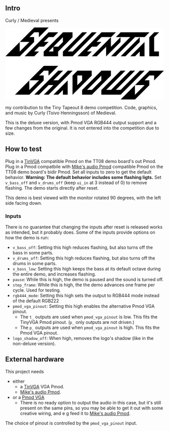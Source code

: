 <!---

This file is used to generate your project datasheet. Please fill in the information below and delete any unused
sections.

You can also include images in this folder and reference them in the markdown. Each image must be less than
512 kb in size, and the combined size of all images must be less than 1 MB.
-->

## Intro

Curly / Medieval presents

![Sequential Shadows logo](sequential-shadows.png)

my contribution to the Tiny Tapeout 8 demo competition.
Code, graphics, and music by Curly (Toivo Henningsson) of Medieval.

This is the deluxe version, with Pmod VGA RGB444 output support and a few changes from the original. It is not entered into the competition due to size.

## How to test

Plug in a [TinVGA](https://github.com/mole99/tiny-vga) compatible Pmod on the TT08 demo board's out Pmod.
Plug in a Pmod compatbile with [Mike's audio Pmod](https://github.com/MichaelBell/tt-audio-pmod) compatible Pmod on the TT08 demo board's bidir Pmod.
Set all inputs to zero to get the default behavior.
**Warning: The default behavior includes some flashing ligts.** Set `v_bass_off` and `v_drums_off` (keep `ui_in` at 3 instead of 0) to remove flashing.
The demo starts directly after reset.

This demo is best viewed with the monitor rotated 90 degrees, with the left side facing down.

### Inputs
There is no guarantee that changing the inputs after reset is released works as intended, but it probably does.
Some of the inputs provide options on how the demo is run:

- `v_bass_off`: Setting this high reduces flashing, but also turns off the bass in some parts.
- `v_drums_off`: Setting this high reduces flashing, but also turns off the drums in some parts.
- `v_bass_low`: Setting this high keeps the bass at its default octave during the entire demo, and increases flashing.
- `pause`: While this is high, the demo is paused and the sound is turned off.
- `step_frame`: While this is high, the the demo advances one frame per cycle. Used for testing.
- `rgb444_mode`: Setting this high sets the output to RGB444 mode instead of the default RGB222
- `pmod_vga_pinout`: Setting this high enables the alternative Pmod VGA pinout.
	- The `t_` outputs are used when `pmod_vga_pinout` is low. This fits the TinyVGA Pmod pinout. (`p_` only outputs are not driven.)
	- The `p_` outputs are used when `pmod_vga_pinout` is high. This fits the Pmod VGA pinout.
- `logo_shadow_off`: When high, removes the logo's shadow (like in the non-deluxe version).

## External hardware

This project needs
- either
	- a [TinVGA](https://github.com/mole99/tiny-vga) VGA Pmod.
	- [Mike's audio Pmod](https://github.com/MichaelBell/tt-audio-pmod).
- or a [Pmod VGA](https://digilent.com/reference/pmod/pmodvga/start)
	- There is no ready option to output the audio in this case, but it's still present on the same pins, so you may be able to get it out with some creative wiring, and e g feed it to [Mike's audio Pmod](https://github.com/MichaelBell/tt-audio-pmod).

The choice of pinout is controlled by the `pmod_vga_pinout` input.
